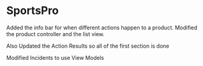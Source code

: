 # SportsPro

Added the info bar for when different actions happen to a product. Modified the product controller and the list view.

Also Updated the Action Results so all of the first section is done

Modified Incidents to use View Models
